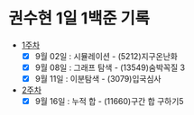 # 권수현 1일 1백준 기록

- [1주차](./1주차/)
  - [x]   9월 02일 : 시뮬레이션 - (5212)지구온난화
  - [x]   9월 08일 : 그래프 탐색 - (13549)숨박꼭질 3
  - [x]   9월 11일 : 이분탐색 - (3079)입국심사
- [2주차](./2주차/)
  - [x]   9월 16일 : 누적 합 - (11660)구간 합 구하기5
